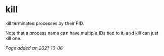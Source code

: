# kill
kill terminates processes by their PID.

Note that a process name can have multiple IDs tied to it, and kill can just
kill one.

*Page added on 2021-10-06*


